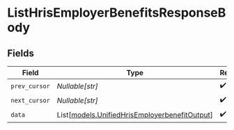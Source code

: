 # ListHrisEmployerBenefitsResponseBody


## Fields

| Field                                                                                          | Type                                                                                           | Required                                                                                       | Description                                                                                    |
| ---------------------------------------------------------------------------------------------- | ---------------------------------------------------------------------------------------------- | ---------------------------------------------------------------------------------------------- | ---------------------------------------------------------------------------------------------- |
| `prev_cursor`                                                                                  | *Nullable[str]*                                                                                | :heavy_check_mark:                                                                             | N/A                                                                                            |
| `next_cursor`                                                                                  | *Nullable[str]*                                                                                | :heavy_check_mark:                                                                             | N/A                                                                                            |
| `data`                                                                                         | List[[models.UnifiedHrisEmployerbenefitOutput](../models/unifiedhrisemployerbenefitoutput.md)] | :heavy_check_mark:                                                                             | N/A                                                                                            |